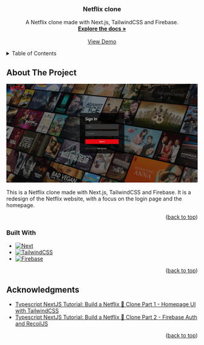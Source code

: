 <a name="readme-top"></a>

<div align="center">
  <h3 align="center">Netflix clone</h3>

  <p align="center">
    A Netflix clone made with Next.js, TailwindCSS and Firebase.
    <br />
    <a href="https://github.com/JustAPotato-dev/netflix-redesign-nextjs"><strong>Explore the docs »</strong></a>
    <br />
    <br />
    <a href="https://netflix-redesign-nextjs.vercel.app/login">View Demo</a>
  </p>
</div>

<!-- TABLE OF CONTENTS -->
<details>
  <summary>Table of Contents</summary>
  <ol>
    <li>
      <a href="#about-the-project">About The Project</a>
      <ul>
        <li><a href="#built-with">Built With</a></li>
      </ul>
    </li>
    <li><a href="#acknowledgments">Acknowledgments</a></li>
  </ol>
</details>

<!-- ABOUT THE PROJECT -->
## About The Project

[![Netflix clone][product-screenshot]](https://example.com)

This is a Netflix clone made with Next.js, TailwindCSS and Firebase. It is a redesign of the Netflix website, with a focus on the login page and the homepage.

<p align="right">(<a href="#readme-top">back to top</a>)</p>

### Built With

* [![Next][Next.js]][Next-url]
* [![TailwindCSS][TailwindCSS]][TailwindCSS-url]
* [![Firebase][Firebase]][Firebase-url]

<p align="right">(<a href="#readme-top">back to top</a>)</p>

<!-- ACKNOWLEDGMENTS -->
## Acknowledgments

- [Typescript NextJS Tutorial: Build a Netflix 🍿 Clone Part 1 - Homepage UI with TailwindCSS](https://www.youtube.com/watch?v=cwqNAkwhKqw)
- [Typescript NextJS Tutorial: Build a Netflix 🍿 Clone Part 2 - Firebase Auth and RecoilJS](https://www.youtube.com/watch?v=BbTyUo99Qvs)

<p align="right">(<a href="#readme-top">back to top</a>)</p>

<!-- MARKDOWN LINKS & IMAGES -->
[product-screenshot]: docs/images/screenshot.jpg
[Next.js]: https://img.shields.io/badge/next.js-000000?style=for-the-badge&logo=nextdotjs&logoColor=white
[Next-url]: https://nextjs.org/
[TailwindCSS]: https://img.shields.io/badge/tailwindcss-38B2AC?style=for-the-badge&logo=tailwind-css&logoColor=white
[TailwindCSS-url]: https://tailwindcss.com/
[Firebase]: https://img.shields.io/badge/firebase-ffca28?style=for-the-badge&logo=firebase&logoColor=black
[Firebase-url]: https://firebase.google.com/
